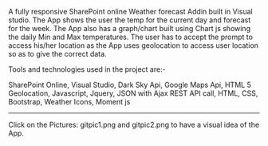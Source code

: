 A fully responsive SharePoint online Weather forecast Addin built in Visual studio. The App shows the user the temp for the current day and forecast for the week. The App also has a graph/chart built using Chart js showing the daily Min and Max temperatures. The user has to accept the prompt to access his/her location as the App uses geolocation to access user location so as to give the correct data.

Tools and technologies used in the project are:-

SharePoint Online, 
Visual Studio, 
Dark Sky Api, 
Google Maps Api, 
HTML 5 Geolocation, 
Javascript, 
Jquery, 
JSON with Ajax REST API call, 
HTML, 
CSS, 
Bootstrap, 
Weather Icons, 
Moment js



****************************

Click on the Pictures: gitpic1.png and gitpic2.png to have a visual idea of the App.
